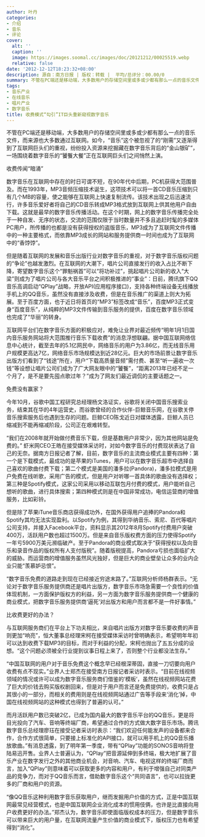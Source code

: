 ```yaml
---
author: 叶丹
categories:
- 介绍
- 音乐
- 评论
cover:
  alt: ''
  caption: ''
  image: https://images.soomal.cc/images/doc/20121212/00025519.webp
  relative: false
date: '2012-12-12T18:23:32+08:00'
description: 源自：南方日报 | 版权：转载 |  平均/总评分：00.00/0
summary: 不管在PC端还是移动端，大多数用户的存储空间里或多或少都有那么一点的音乐文件，而来源也大多数通过互联网。如今，“音乐”这个被忽视了的“刚需”又逐渐得到了互联网巨头们的重视，纷纷投入资源来挖掘藏在数字音乐背后的“金山银矿”，一场围绕着数字音乐的“饕餮大餐”正在互联网巨头们之间悄然上演。
tags:
- 音乐产业
- 在线音乐
- 唱片产业
- 数字音乐
title: 收费模式“勾引”IT巨头重新窥视数字音乐
---
```


不管在PC端还是移动端，大多数用户的存储空间里或多或少都有那么一点的音乐文件，而来源也大多数通过互联网。如今，“音乐”这个被忽视了的“刚需”又逐渐得到了互联网巨头们的重视，纷纷投入资源来挖掘藏在数字音乐背后的“金山银矿”，一场围绕着数字音乐的“饕餮大餐”正在互联网巨头们之间悄然上演。

收费传闻“暗涌”

数字音乐在互联网中存在的时日可谓不短，在90年代中后期，PC机获得大范围普及。而在1993年，MP3音频压缩技术诞生，这项技术可以将一首CD音乐压缩到只有几个MB的容量，使之能够在互联网上快速复制流传。该技术出现之后迅速流行，许多音乐爱好者将自己的CD音乐转成MP3格式放到互联网上供其他用户自由下载。这就是最早的数字音乐传播活动。在这个时期，网上的数字音乐传播完全处于一种自发、无序的状态，交流的范围仅限于当时数量并不多且追赶时髦的多媒体PC用户，所传播的也都是没有获得授权的盗版音乐，MP3成为了互联网文件传播中的一种主要格式，而依靠MP3成长的网站和服务提供商一时间也成为了互联网中的“香饽饽”。

但是随着互联网的发展和音乐出版行业对数字音乐的重视，对于数字音乐版权问题的“争论”也越发激烈。在互联网的大潮下，唱片公司直接发行的收入占比不断下降，寄望数字音乐这个“罪魁祸首”可以“将功补过”，挑起唱片公司新的收入“大梁”则成为了唱片公司与各大音乐平台之间积极推进的“事业”：日前，腾讯旗下QQ音乐高调启动“QPlay”战略，开放API(应用程序接口)，支持各种终端设备无线播放手机上的QQ音乐，虽然没有直接涉及收费，但是在音乐推广的渠道上则大为拓展。至于百度方面，也于近日将首页的“MP3”标签改成“音乐”，百度MP3正式变身“百度音乐”，从纯粹的MP3文件传输到音乐服务的提供，百度在数字音乐领域也完成了“华丽”的转身。

互联网平台们在数字音乐方面的积极应对，难免让业界对最近频传“明年1月1日国内音乐服务网站将大范围推行音乐下载收费”的消息浮想联翩。据中国互联网络信息中心统计，截至去年的5.1亿网民中，网络音乐的用户为3.86亿，而无线音乐用户规模更高达7亿，网络音乐市场规模达到近28亿元。巨大的市场前景让数字音乐出版方们看到了“钱途”所在，用户“下载高质量音频”需付费、甚至“听一遍收一次钱”等设想让唱片公司们成为了广大网友眼中的“饕餮”，“距离2013年已经不足一个月了，是不是要先囤点歌过年？”成为了网友们最近调侃的主要话题之一。

免费没有赢家？

今年10月，谷歌中国工程研究总经理杨文洛证实，谷歌将关闭中国音乐搜索业务，结束其在华的4年运营史，而谷歌曾经的合作伙伴-巨鲸音乐网，在谷歌关停音乐搜索服务后也遇到生存的问题。巨鲸CEO陈戈近日对媒体透露，巨鲸人员已缩减到不能再缩减阶段，公司正在艰难转型。

“我们在2008年就开始做付费音乐下载，但是基数用户非常少，因为其他网站是免费的。” 虾米网CEO王皓在接受媒体采访时，对如今数字音乐的付费现状表达了自己的无奈。据南方日报记者了解，目前，数字音乐的主流商业模式主要有四种：第一个是下载模式，最成功的是苹果的iTunes，用户可以在数字音乐超市中选择自己喜欢的歌曲付费下载；第二个模式是美国的潘多拉(Pandora)，潘多拉模式是用户免费在线听歌，采用广告的模式，但是用户对听哪一首具体的歌曲没有选择权；第三种是Spotify模式，这家公司采用以移动互联包月付费的模式，用户能听自己想听的歌曲，进行具体搜索；第四种模式则是在中国非常成功，电信运营商的增值服务，比如彩铃。

但是除了苹果iTune音乐商店获得成功外，在国外获得用户追捧的Pandora和Spotify其均无法实现盈利。以Spotify为例，其得到华纳音乐、索尼、百代等唱片公司支持，并接入Facebook平台，资料显示其2012年8月Spotify付费用户突破400万，活跃用户数也超过1500万。但是来自音乐版权费方面的压力使得Spotify一年亏5900万美元濒临破产。至于Pandora的商业模式取决于“获得授权以及向音乐和录音作品的版权所有人支付版税”。随着版税提高，Pandora亏损也面临扩大的威胁。而运营商的增值服务虽然风光独好，但是巨大的商业壁垒让众多的业内企业只能“羡慕妒忌恨”。

“数字音乐免费的道路走到现在已经接近穷途末路了。”互联网分析师杨群表示。“无论对于数字音乐服务提供商还是唱片出版方，数字音乐市场急需要一个良性的价值体现机制，一方面保护版权方的利益，另一方面为数字音乐服务提供商一个健康的商业模式，把数字音乐服务提供商‘逼死’对出版方和用户而言都不是一件好事情。”

比收费更好的办法？

与互联网服务商们在平台上下功夫相比，来自唱片出版方对数字音乐要收费的声音则更加“响亮”，恒大董事总经理宋柯在接受媒体采访时曾明确表示，希望明年年初可以达到收费下载MP3的目标，而对于利益的分配，宋柯也抛出了五五分成的设想。“这个问题必须被全行业提到议事日程上来了，否则整个行业都没法生存。”

“中国互联网的用户对于音乐免费这个概念早已经根深蒂固，直接一刀切要向用户收费有点不现实。”业界人士郑杰在接受南方日报记者采访时表示。“目前在线视频领域的情况或许可以成为数字音乐服务商们借鉴的‘模板’，虽然在线视频网站花费了巨大的价钱去购买版权剧回来，但是对于用户而言还是免费提供的，收费只是占其很小的一部分，而相关的费用则是在线视频网站通过广告等手段来‘消化’掉，中国在线视频网站的这种模式也得到了普遍的认可。”

而月活跃用户数已突破2亿，已成为国内最大的数字音乐平台的QQ音乐，更是将目光投向了汽车、音响等终端厂商，希望通过合作的方式做大数字音乐市场。腾讯数字音乐总经理廖珏在接受记者采访时表示：“我们欢迎任何能发声的设备都来合作，合作方式很简单，只要接上标准化的API接口，就可以用手机上的QQ音乐播放歌曲。”有消息透露，到了明年第一季度，带有“QPlay”功能的SONOS音响将登陆易迅开售。业界人士普遍认为，“QPlay”把音源延伸到多终端，极大地扩展了音乐产业在数字发行之外的其他商业机会，对音响、汽车、电视这样的终端厂商而言，加入“QPlay”则意味着可以获取更多的内容和用户，有利于增强自己对同类产品的竞争力，而对于QQ音乐而言，借助数字音乐这个“共同语言”，也可以拉拢更多的厂商和用户的资源。

“像QQ音乐这种利用数字音乐获取用户，继而发掘用户价值的方式，正是中国互联网最常见经营模式，也是中国互联网企业消化成本的惯用伎俩，也许是比直接向用户收费更好的办法。”郑杰认为，数字音乐即使面临版权成本的压力，但是数字音乐可以带来巨大的用户量，在互联网流量产生价值的商业模式下，版权压力也有希望得到“消化”。